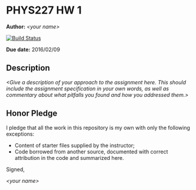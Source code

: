 # PHYS227 HW 1

**Author:** _\<your name\>_

[![Build Status](https://travis-ci.org/chapman-phys227-2016s/hw-1-YOURNAME.svg?branch=master)](https://travis-ci.org/chapman-phys227-2016s/hw-1-YOURNAME)

**Due date:** 2016/02/09

## Description

_\<Give a description of your approach to the assignment here. This should include the assignment specification in your own words, as well as commentary about what pitfalls you found and how you addressed them.\>_

## Honor Pledge

I pledge that all the work in this repository is my own with only the following exceptions:

* Content of starter files supplied by the instructor;
* Code borrowed from another source, documented with correct attribution in the code and summarized here.

Signed,

_\<your name\>_
